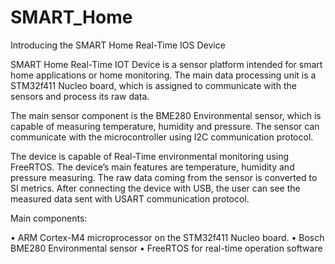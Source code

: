 # SMART_Home

Introducing the SMART Home Real-Time IOS Device


SMART Home Real-Time IOT Device is a sensor platform intended for smart home applications or home 
monitoring. The main data processing unit is a STM32f411 Nucleo board, which is assigned to communicate 
with the sensors and process its raw data.

The main sensor component is the BME280 Environmental sensor, which is capable of measuring temperature, 
humidity and pressure. The sensor can communicate with the microcontroller using I2C communication 
protocol.

The device is capable of Real-Time environmental monitoring using FreeRTOS. The device’s main features are 
temperature, humidity and pressure measuring. The raw data coming from the sensor is converted to SI metrics.
After connecting the device with USB, the user can see the measured data sent with USART communication 
protocol.

Main components:

• ARM Cortex-M4 microprocessor on the STM32f411 Nucleo board.
• Bosch BME280 Environmental sensor
• FreeRTOS for real-time operation software
